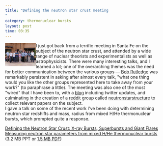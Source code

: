 ```yaml
---
title: "Defining the neutron star crust meeting
"
category: thermonuclear bursts
layout: post
time: 03:35
---
```

<!-- header generated from blosxom format post; make_header.pl 23.1.2022 -->
<p>
<!-- created by convert.pl on Mon Jan 30 02:08:36 EST 2012 -->
<!-- converted from ../2009/05/defining-neutron-star-crust-meeting.html -->
<!-- Post timestamp Monday, May 25, 2009 11:35 AM -->
<!-- touch -t 200905251135 -->
<!--  Labels: 2009, meetings, thermonuclear bursts -->
      <a href="http://crust09.blogspot.com/2009/05/at-crust09-x-ray-bursters.html#comments"><img src="/images/CRUST09 bursters.JPG" width="100" align="left"></a>I just got back from a terrific meeting in Santa Fe on the subject of the neutron star crust, and attended by a wide range of nuclear theorists and experimentalists as well as astrophysicists. There were many interesting talks, and I learned a lot; one of the overarching themes was the need for better communication between the various groups &mdash; <a href="http://www.physics.mcgill.ca/~rutledge/">Bob Rutledge</a> was remarkably persistent in asking after almost every talk, "what one thing would you like the other groups represented here to take away from your work?" (to paraphrase a little). The meeting was also one of the most "wired" that I have been to, with a <a href="http://crust09.blogspot.com/">blog</a> including twitter updates, and culminating in the creation of a <a href="http://reddit.com">reddit</a> group called <a href="http://www.reddit.com/r/neutronstarstructure">neutronstarstructure</a> to collect relevant papers on the subject.<br>
I gave a talk on some of the recent work I've been doing with determining neutron star redshifts and mass, radius from mixed H/He thermonuclear bursts, which prompted quite a response.
<p>
<a href="http://dualcore.physics.mcgill.ca/CRUST09/">Defining the Neutron Star Crust: X-ray Bursts, Superbursts and Giant Flares</a><br>
<a href="http://users.monash.edu.au/~dgallow/docs/CRUST09, Santa Fe.ppt">Measuring neutron star parameters from mixed H/He thermonuclear bursts</a> (3.2 MB PPT or <a href="http://users.monash.edu.au/~dgallow/docs/CRUST09, Santa Fe.pdf">1.5 MB PDF</a>)

